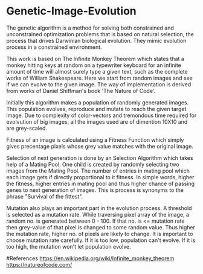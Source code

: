 # Genetic-Image-Evolution

The genetic algorithm is a method for solving both constrained and unconstrained optimization problems 
that is based on natural selection, the process that drives Darwinian biological evolution. 
They mimic evolution process in a constrained environment. 

This work is based on The Infinite Monkey Theorem which states that a monkey hitting keys at random on a typewriter keyboard for an infinite amount of time will almost surely type a given text, such as the complete works of William Shakespeare. Here we start from random images and see if we can evolve to the given image.
The way of implementation is derived from works of Daniel Shiffman's book 'The Nature of Code'.

Initially this algorithm makes a population of randomly generated images.
This population evolves, reproduce and mutate to reach the given target image. 
Due to complexity of color-vectors and tremondous time required for evolvution of big images, all the images used are of dimention 10X10 and are grey-scaled.

Fitness of an image is calculated using a Fitness Function which simply gives precentage pixels whose grey value matches with the original image.

Selection of next generation is done by an Selection Algorithm which takes help of a Mating Pool. One child is created by randomly selecting two images from the Mating Pool.
The number of entries in mating pool which each image gets if directly proportional to it fitness.
In simple words, higher the fitness, higher entries in mating pool and thus higher chance of passing genes to next generation of images.
This is process is synonyms to the phrase "Survival of the fittest".

Mutation also plays an important part in the evolution process.
A threshold is selected as a mutation rate. While traversing pixel array of the image, a random no. is generated between 0 - 100. If that no. is <= mutation rate then grey-value of that pixel is changed to some random value.
Thus higher the mutation rate, higher no. of pixels are likely to change.
It is important to choose mutation rate carefully. If it is too low, population can't evolve. If it is too high, the mutation won't let population evolve. 


#References
https://en.wikipedia.org/wiki/Infinite_monkey_theorem
https://natureofcode.com/
